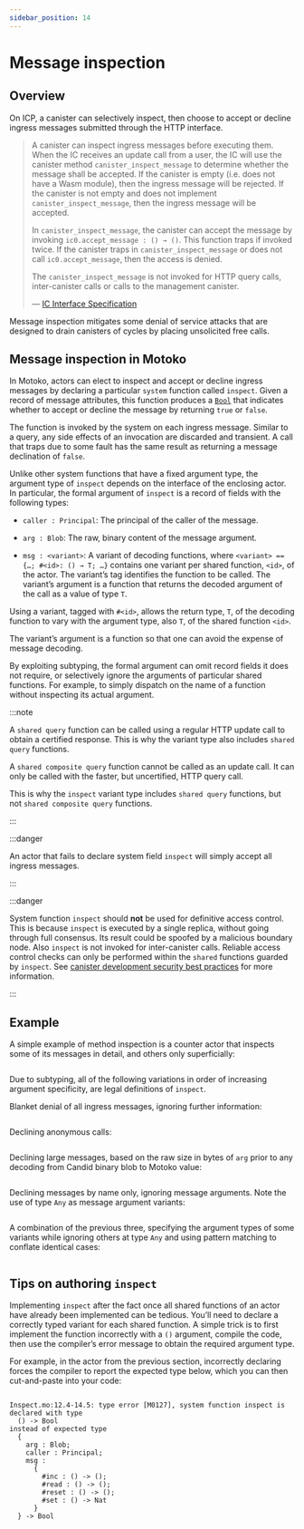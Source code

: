 ```yaml
---
sidebar_position: 14
---
```


# Message inspection

## Overview

On ICP, a canister can selectively inspect, then choose to accept or decline ingress messages submitted through the HTTP interface.

> A canister can inspect ingress messages before executing them. When the IC receives an update call from a user, the IC will use the canister method `canister_inspect_message` to determine whether the message shall be accepted. If the canister is empty (i.e. does not have a Wasm module), then the ingress message will be rejected. If the canister is not empty and does not implement `canister_inspect_message`, then the ingress message will be accepted.
>
> In `canister_inspect_message`, the canister can accept the message by invoking `ic0.accept_message : () → ()`. This function traps if invoked twice. If the canister traps in `canister_inspect_message` or does not call `ic0.accept_message`, then the access is denied.
>
> The `canister_inspect_message` is not invoked for HTTP query calls, inter-canister calls or calls to the management canister.
>
> —  [IC Interface Specification](https://internetcomputer.org/docs/current/references/ic-interface-spec/#system-api-inspect-message)

Message inspection mitigates some denial of service attacks that are designed to drain canisters of cycles by placing unsolicited free calls.

## Message inspection in Motoko

In Motoko, actors can elect to inspect and accept or decline ingress messages by declaring a particular `system` function called `inspect`. Given a record of message attributes, this function produces a [`Bool`](../base/Bool.md) that indicates whether to accept or decline the message by returning `true` or `false`.

The function is invoked by the system on each ingress message. Similar to a query, any side effects of an invocation are discarded and transient. A call that traps due to some fault has the same result as returning a message declination of `false`.

Unlike other system functions that have a fixed argument type, the argument type of `inspect` depends on the interface of the enclosing actor. In particular, the formal argument of `inspect` is a record of fields with the following types:

-   `caller : Principal`: The principal of the caller of the message.

-   `arg : Blob`: The raw, binary content of the message argument.

-   `msg : <variant>`: A variant of decoding functions, where `<variant> == {…​; #<id>: () → T; …​}` contains one variant per shared function, `<id>`, of the actor. The variant’s tag identifies the function to be called. The variant’s argument is a function that returns the decoded argument of the call as a value of type `T`.

Using a variant, tagged with `#<id>`, allows the return type, `T`, of the decoding function to vary with the argument type, also `T`, of the shared function `<id>`.

The variant’s argument is a function so that one can avoid the expense of message decoding.

By exploiting subtyping, the formal argument can omit record fields it does not require, or selectively ignore the arguments of particular shared functions. For example, to simply dispatch on the name of a function without inspecting its actual argument.

:::note

A `shared query` function can be called using a regular HTTP update call to obtain a certified response. This is why the variant type also includes `shared query` functions.

A `shared composite query` function cannot be called as an update call. It can only be called with the faster, but uncertified, HTTP query call.

This is why the `inspect` variant type includes `shared query` functions, but not `shared composite query` functions.

:::

:::danger

An actor that fails to declare system field `inspect` will simply accept all ingress messages.

:::

:::danger

System function `inspect` should **not** be used for definitive access control. This is because `inspect` is executed by a single replica, without going through full consensus. Its result could be spoofed by a malicious boundary node. Also `inspect` is not invoked for inter-canister calls. Reliable access control checks can only be performed within the `shared` functions guarded by `inspect`. See [canister development security best practices](https://internetcomputer.org/docs/current/developer-docs/security/rust-canister-development-security-best-practices#do-not-rely-on-ingress-message-inspection) for more information.

:::

## Example

A simple example of method inspection is a counter actor that inspects some of its messages in detail, and others only superficially:

``` motoko file=../examples/InspectFull.mo
```

Due to subtyping, all of the following variations in order of increasing argument specificity, are legal definitions of `inspect`.

Blanket denial of all ingress messages, ignoring further information:

``` motoko no-repl file=../examples/InspectNone.mo#L10-L10
```

Declining anonymous calls:

``` motoko no-repl file=../examples/InspectCaller.mo#L12-L14
```

Declining large messages, based on the raw size in bytes of `arg` prior to any decoding from Candid binary blob to Motoko value:

``` motoko no-repl file=../examples/InspectArg.mo#L12-L14
```

Declining messages by name only, ignoring message arguments. Note the use of type `Any` as message argument variants:

``` motoko no-repl file=../examples/InspectName.mo#L12-L25
```

A combination of the previous three, specifying the argument types of some variants while ignoring others at type `Any` and using pattern matching to conflate identical cases:

``` motoko no-repl file=../examples/InspectMixed.mo#L12-L30
```

## Tips on authoring `inspect`

Implementing `inspect` after the fact once all shared functions of an actor have already been implemented can be tedious. You’ll need to declare a correctly typed variant for each shared function. A simple trick is to first implement the function incorrectly with a `()` argument, compile the code, then use the compiler’s error message to obtain the required argument type.

For example, in the actor from the previous section, incorrectly declaring forces the compiler to report the expected type below, which you can then cut-and-paste into your code:

``` motoko no-repl file=../examples/InspectTrick.mo#L12-L14
```

``` motoko no-repl
Inspect.mo:12.4-14.5: type error [M0127], system function inspect is declared with type
  () -> Bool
instead of expected type
  {
    arg : Blob;
    caller : Principal;
    msg :
      {
        #inc : () -> ();
        #read : () -> ();
        #reset : () -> ();
        #set : () -> Nat
      }
  } -> Bool
```